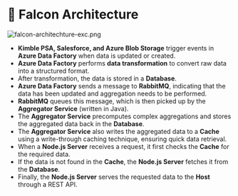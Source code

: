 # 🚀 Falcon Architecture


![falcon-architechture-exc.png](https://prod-files-secure.s3.us-west-2.amazonaws.com/2218d451-9074-449a-9e14-4ae157871206/1c5c9930-f6f6-4a85-9a15-81a64569ec14/falcon-architechture-exc.png?X-Amz-Algorithm=AWS4-HMAC-SHA256&X-Amz-Content-Sha256=UNSIGNED-PAYLOAD&X-Amz-Credential=ASIAZI2LB466774FRGLW%2F20250313%2Fus-west-2%2Fs3%2Faws4_request&X-Amz-Date=20250313T005504Z&X-Amz-Expires=3600&X-Amz-Security-Token=IQoJb3JpZ2luX2VjEID%2F%2F%2F%2F%2F%2F%2F%2F%2F%2FwEaCXVzLXdlc3QtMiJHMEUCIQCD%2By%2FceYeu%2BuFR%2FJ8IwLxXKKrhvYCW8TMQhYr0j5lm5AIgNJPcgkuxqVF4yr5oa%2Bo%2FUAhlswUyC9toUjkMI4C4F48qiAQIyf%2F%2F%2F%2F%2F%2F%2F%2F%2F%2FARAAGgw2Mzc0MjMxODM4MDUiDAhdclY5jPkU%2BPSLLyrcA%2B7C4aJ2K7kAZg%2FRToN5t9cYtU9cCiymLCwWLSDoSdjS8CPkZ9WgVqE614TOtvF6NYRSEQ2Mp0OVaqChPUiXe%2F9Cwy02NftWdezoL1s%2BGtC3EzqEuv3xu1cfXE%2B4Tt4Ho49wDqngrCVQbqTjed1Z2mfwQC3zu0ecbUnhV%2FwPd3KwpoE0JWMGFQfnyDUZJOkHUk%2FbqH1E2dDiJJ4RZX0WR%2FyBLBvJzn0uDMsneM9gmK4PJxFDOWuEuNtcSBhmgaVNkB%2Bv7veRlPNFXp0jwRDJhMoaXM7ZGF%2BYWf0lvOm3ulVOt%2BStsT6puwM5ugyrlC16Dle5qzoD7NS5ji%2FZYQJfv%2FUp6jTA2C6wVVJnZiZOVKSvwdYUb8c3e6l7PSwSupyNOPDuckkPuXljh%2FdCocIVQagYmCtG2pZBKJf3YVXFPE6i0x%2FmiRa6G0%2B4N0FkPCA480dMgB3WWwTya90IsDYol4xxQjqqqCc51Cjc86jNkAWWYi3HJ9jyiWNiINul8nbA74DXOsGPa2b7onCMPFfIQLnfaXsMzzQaRFQPqY6JzLZ7sYWOD6o%2B6lzl4s0f5uRGsJuO7sa%2B0dWNUZ2x3r9TvlgkE89IQSTq7obCVR3rm6w9m4HYDTxpas4JcO0WMIXAyL4GOqUBEx2l89LiLA55BuUfnWjezGotryTe%2FxKfIx3ThARfCadeI7FKmnq0RHn%2FGdM9bPFN8M6W2ZztX1gKOG6wY6gyZX6ExJ5yD9QVAeimJmZkp6ZzquMddNTSqbfX7x82IEjdiwn0wR%2FKfPETOjdqXdWUtNisiXYc68DxIujweW%2FKkruEmrhNqUo%2FJo647b2Pxm%2BQA7vtlzDxnGK8QblRA6wHD2jqSA3J&X-Amz-Signature=31697b5ab5441db637474737d57231b1e9dadc2d815837827ad67ece27921114&X-Amz-SignedHeaders=host&x-id=GetObject)

- **Kimble PSA, Salesforce, and Azure Blob Storage** trigger events in **Azure Data Factory** when data is updated or created.
- **Azure Data Factory** performs **data transformation** to convert raw data into a structured format.
- After transformation, the data is stored in a **Database**.
- **Azure Data Factory** sends a message to **RabbitMQ**, indicating that the data has been updated and aggregation needs to be performed.
- **RabbitMQ** queues this message, which is then picked up by the **Aggregator Service** (written in Java).
- The **Aggregator Service** precomputes complex aggregations and stores the aggregated data back in the **Database**.
- The **Aggregator Service** also writes the aggregated data to a **Cache** using a write-through caching technique, ensuring quick data retrieval.
- When a **Node.js Server** receives a request, it first checks the **Cache** for the required data.
- If the data is not found in the **Cache**, the **Node.js Server** fetches it from the **Database**.
- Finally, the **Node.js Server** serves the requested data to the **Host** through a REST API.
